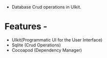 - Database Crud operations in UIkit.
#
# Features -
 - UIkit(Programmatic UI for the User Interface)
 - Sqlite (Crud Operations)
 - Cocoapod (Dependency Manager)

##


